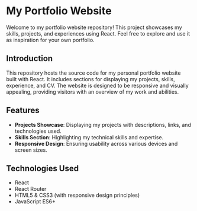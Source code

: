 # My Portfolio Website

Welcome to my portfolio website repository! This project showcases my skills, projects, and experiences using React. Feel free to explore and use it as inspiration for your own portfolio.

## Introduction

This repository hosts the source code for my personal portfolio website built with React. It includes sections for displaying my projects, skills, experience, and CV. The website is designed to be responsive and visually appealing, providing visitors with an overview of my work and abilities.

## Features

- **Projects Showcase**: Displaying my projects with descriptions, links, and technologies used.
- **Skills Section**: Highlighting my technical skills and expertise.
- **Responsive Design**: Ensuring usability across various devices and screen sizes.

## Technologies Used

- React
- React Router
- HTML5 & CSS3 (with responsive design principles)
- JavaScript ES6+
